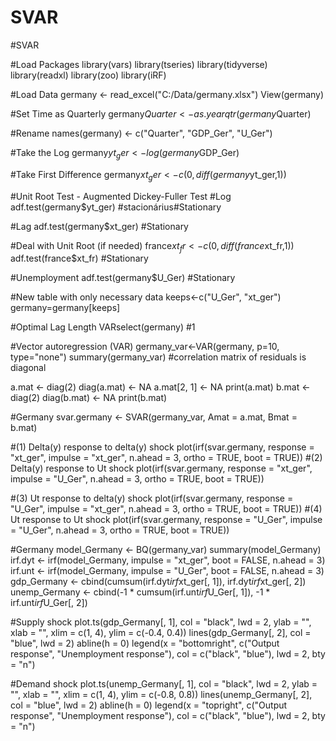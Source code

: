 # SVAR
#SVAR

#Load Packages
library(vars)
library(tseries)
library(tidyverse)
library(readxl)
library(zoo)
library(iRF)

#Load Data
germany <- read_excel("C:/Data/germany.xlsx")
View(germany)

#Set Time as Quarterly
germany$Quarter<-as.yearqtr(germany$Quarter)

#Rename
names(germany) <- c("Quarter", "GDP_Ger", "U_Ger")

#Take the Log
germany$yt_ger <- log(germany$GDP_Ger)

#Take First Difference
germany$xt_ger<-c(0,diff(germany$yt_ger,1))

#Unit Root Test - Augmented Dickey-Fuller Test
#Log
adf.test(germany$yt_ger) #stacionárius#Stationary

#Lag
adf.test(germany$xt_ger) #Stationary

#Deal with Unit Root (if needed)
france$xt_fr<-c(0,diff(france$xt_fr,1))
adf.test(france$xt_fr) #Stationary

#Unemployment
adf.test(germany$U_Ger) #Stationary

#New table with only necessary data
keeps<-c("U_Ger", "xt_ger")
germany=germany[keeps]

#Optimal Lag Length
VARselect(germany) #1

#Vector autoregression (VAR)
germany_var<-VAR(germany, p=10, type="none")
summary(germany_var) #correlation matrix of residuals is diagonal

a.mat <- diag(2)
diag(a.mat) <- NA
a.mat[2, 1] <- NA
print(a.mat)
b.mat <- diag(2)
diag(b.mat) <- NA
print(b.mat)

#Germany
svar.germany <- SVAR(germany_var, Amat = a.mat, Bmat = b.mat)

#(1) Delta(y) response to delta(y) shock
plot(irf(svar.germany, response = "xt_ger", impulse = "xt_ger", 
               n.ahead = 3, ortho = TRUE, boot = TRUE))
#(2) Delta(y) response to Ut shock
plot(irf(svar.germany, response = "xt_ger", impulse = "U_Ger", 
               n.ahead = 3, ortho = TRUE, boot = TRUE))

#(3) Ut response to delta(y) shock
plot(irf(svar.germany, response = "U_Ger", impulse = "xt_ger", 
               n.ahead = 3, ortho = TRUE, boot = TRUE))
#(4) Ut response to Ut shock
plot(irf(svar.germany, response = "U_Ger", impulse = "U_Ger", 
         n.ahead = 3, ortho = TRUE, boot = TRUE))

#Germany
model_Germany <- BQ(germany_var)
summary(model_Germany)
irf.dyt <- irf(model_Germany, impulse = "xt_ger", boot = FALSE, n.ahead = 3)
irf.unt <- irf(model_Germany, impulse = "U_Ger", boot = FALSE, n.ahead = 3)
gdp_Germany <- cbind(cumsum(irf.dyt$irf$xt_ger[, 1]), irf.dyt$irf$xt_ger[, 2])
unemp_Germany <- cbind(-1 * cumsum(irf.unt$irf$U_Ger[, 1]), -1 * irf.unt$irf$U_Ger[, 2])

#Supply shock
plot.ts(gdp_Germany[, 1], col = "black", lwd = 2, ylab = "", 
        xlab = "", xlim = c(1, 4), ylim = c(-0.4, 
                                                                    0.4))
lines(gdp_Germany[, 2], col = "blue", lwd = 2)
abline(h = 0)
legend(x = "bottomright", c("Output response", "Unemployment response"), 
       col = c("black", "blue"), lwd = 2, bty = "n")

#Demand shock
plot.ts(unemp_Germany[, 1], col = "black", lwd = 2, ylab = "", 
        xlab = "", xlim = c(1, 4), ylim = c(-0.8,
                                                                    0.8))
lines(unemp_Germany[, 2], col = "blue", lwd = 2)
abline(h = 0)
legend(x = "topright", c("Output response", "Unemployment response"), 
       col = c("black", "blue"), lwd = 2, bty = "n")
